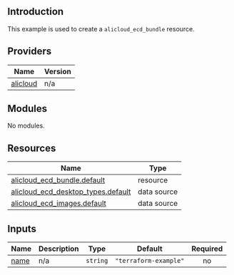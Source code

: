 <!-- BEGIN_TF_DOCS -->
## Introduction

This example is used to create a `alicloud_ecd_bundle` resource.

## Providers

| Name | Version |
|------|---------|
| <a name="provider_alicloud"></a> [alicloud](#provider\_alicloud) | n/a |

## Modules

No modules.

## Resources

| Name | Type |
|------|------|
| [alicloud_ecd_bundle.default](https://registry.terraform.io/providers/aliyun/alicloud/latest/docs/resources/ecd_bundle) | resource |
| [alicloud_ecd_desktop_types.default](https://registry.terraform.io/providers/aliyun/alicloud/latest/docs/data-sources/ecd_desktop_types) | data source |
| [alicloud_ecd_images.default](https://registry.terraform.io/providers/aliyun/alicloud/latest/docs/data-sources/ecd_images) | data source |

## Inputs

| Name | Description | Type | Default | Required |
|------|-------------|------|---------|:--------:|
| <a name="input_name"></a> [name](#input\_name) | n/a | `string` | `"terraform-example"` | no |
<!-- END_TF_DOCS -->    